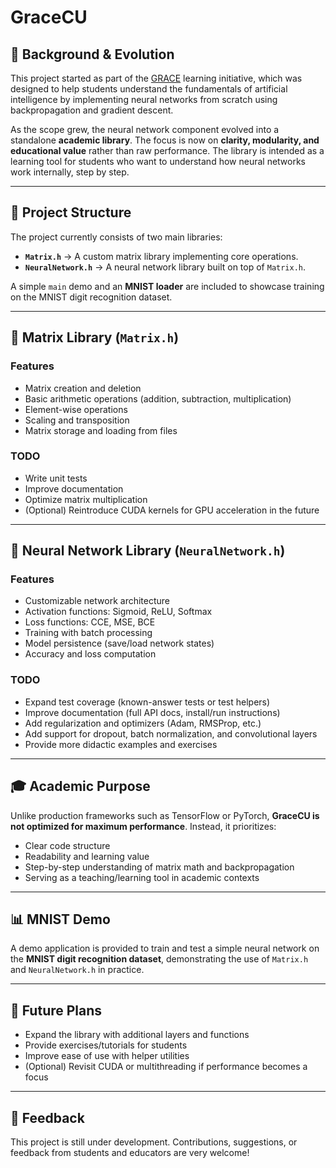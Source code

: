 # GraceCU  
## 📘 Background & Evolution  
This project started as part of the [GRACE](https://github.com/Fairswing/Grace) learning initiative, which was designed to help students understand the fundamentals of artificial intelligence by implementing neural networks from scratch using backpropagation and gradient descent.  

As the scope grew, the neural network component evolved into a standalone **academic library**. The focus is now on **clarity, modularity, and educational value** rather than raw performance. The library is intended as a learning tool for students who want to understand how neural networks work internally, step by step.  

---

## 🧩 Project Structure  
The project currently consists of two main libraries:  

- **`Matrix.h`** → A custom matrix library implementing core operations.  
- **`NeuralNetwork.h`** → A neural network library built on top of `Matrix.h`.  

A simple `main` demo and an **MNIST loader** are included to showcase training on the MNIST digit recognition dataset.  

---

## 🧮 Matrix Library (`Matrix.h`)  

### Features  
- Matrix creation and deletion  
- Basic arithmetic operations (addition, subtraction, multiplication)  
- Element-wise operations  
- Scaling and transposition  
- Matrix storage and loading from files  

### TODO  
- Write unit tests  
- Improve documentation  
- Optimize matrix multiplication  
- (Optional) Reintroduce CUDA kernels for GPU acceleration in the future  

---

## 🧠 Neural Network Library (`NeuralNetwork.h`)  

### Features  
- Customizable network architecture  
- Activation functions: Sigmoid, ReLU, Softmax  
- Loss functions: CCE, MSE, BCE  
- Training with batch processing  
- Model persistence (save/load network states)  
- Accuracy and loss computation  

### TODO  
- Expand test coverage (known-answer tests or test helpers)  
- Improve documentation (full API docs, install/run instructions)  
- Add regularization and optimizers (Adam, RMSProp, etc.)  
- Add support for dropout, batch normalization, and convolutional layers  
- Provide more didactic examples and exercises  

---

## 🎓 Academic Purpose  
Unlike production frameworks such as TensorFlow or PyTorch, **GraceCU is not optimized for maximum performance**. Instead, it prioritizes:  
- Clear code structure  
- Readability and learning value  
- Step-by-step understanding of matrix math and backpropagation  
- Serving as a teaching/learning tool in academic contexts  

---

## 📊 MNIST Demo  
A demo application is provided to train and test a simple neural network on the **MNIST digit recognition dataset**, demonstrating the use of `Matrix.h` and `NeuralNetwork.h` in practice.  

---

## 🚀 Future Plans  
- Expand the library with additional layers and functions  
- Provide exercises/tutorials for students  
- Improve ease of use with helper utilities  
- (Optional) Revisit CUDA or multithreading if performance becomes a focus  

---

## 🤝 Feedback  
This project is still under development. Contributions, suggestions, or feedback from students and educators are very welcome!  
